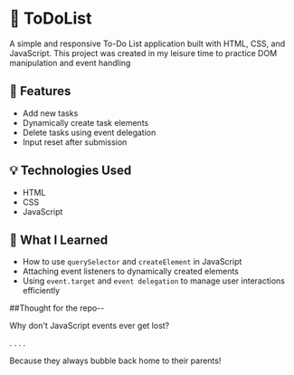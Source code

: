 # 📝 ToDoList

A simple and responsive To-Do List application built with HTML, CSS, and JavaScript. This project was created in my leisure time to practice DOM manipulation and event handling

## 🚀 Features

- Add new tasks
- Dynamically create task elements
- Delete tasks using event delegation
- Input reset after submission

## 💡 Technologies Used

- HTML
- CSS
- JavaScript


## 🧠 What I Learned

- How to use `querySelector` and `createElement` in JavaScript
- Attaching event listeners to dynamically created elements
- Using `event.target` and `event delegation` to manage user interactions efficiently


##Thought for the repo--

Why don't JavaScript events ever get lost?


.
.
.
.

Because they always bubble back home to their parents!





